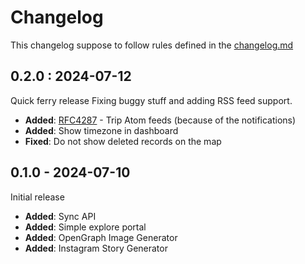 # Changelog

This changelog suppose to follow rules defined in the [changelog.md](https://changelog.md)

## 0.2.0 : 2024-07-12

Quick ferry release Fixing buggy stuff and adding RSS feed support.

- **Added**: [RFC4287](https://datatracker.ietf.org/doc/html/rfc4287) - Trip Atom feeds (because of the notifications)
- **Added**: Show timezone in dashboard
- **Fixed**: Do not show deleted records on the map

## 0.1.0 - 2024-07-10

Initial release

- **Added**: Sync API
- **Added**: Simple explore portal
- **Added**: OpenGraph Image Generator
- **Added**: Instagram Story Generator
